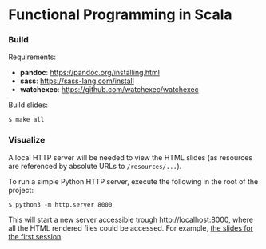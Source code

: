 Functional Programming in Scala
===============================

### Build

Requirements:

 * **pandoc**: https://pandoc.org/installing.html
 * **sass**: https://sass-lang.com/install
 * **watchexec**: https://github.com/watchexec/watchexec

Build slides:

```
$ make all 
```

### Visualize

A local HTTP server will be needed to view the HTML slides (as resources are
referenced by absolute URLs to `/resources/...`).

To run a simple Python HTTP server, execute the following in the root of the
project:

```
$ python3 -m http.server 8000 
```

This will start a new server accessible trough http://localhost:8000, where all
the HTML rendered files could be accessed. For example, [the slides for the
first session](http://localhost:8000/01_functions/slides.html).
